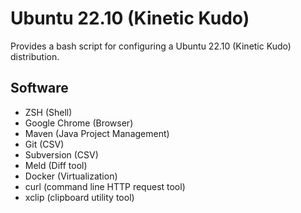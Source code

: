 # Ubuntu 22.10 (Kinetic Kudo)

Provides a bash script for configuring a Ubuntu 22.10 (Kinetic Kudo) distribution.


## Software

 * ZSH (Shell)
 * Google Chrome (Browser)
 * Maven (Java Project Management)
 * Git (CSV)
 * Subversion (CSV)
 * Meld (Diff tool)
 * Docker (Virtualization)
 * curl (command line HTTP request tool)
 * xclip (clipboard utility tool)
